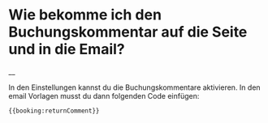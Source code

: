 #  Wie bekomme ich den Buchungskommentar auf die Seite und in die Email?

__

In den Einstellungen kannst du die Buchungskommentare aktivieren. In den email
Vorlagen musst du dann folgenden Code einfügen: <div v-pre>`{{booking:returnComment}}`</div>

